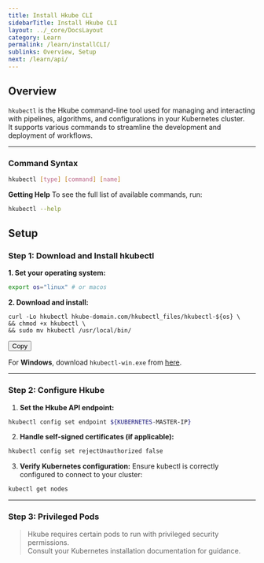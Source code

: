 ```yaml
---
title: Install Hkube CLI
sidebarTitle: Install Hkube CLI
layout: ../_core/DocsLayout
category: Learn
permalink: /learn/installCLI/
sublinks: Overview, Setup
next: /learn/api/
---
```


## Overview
`hkubectl` is the Hkube command-line tool used for managing and interacting with pipelines, algorithms, and configurations in your Kubernetes cluster.  
It supports various commands to streamline the development and deployment of workflows.

---

### Command Syntax
```bash
hkubectl [type] [command] [name]
```
**Getting Help**
To see the full list of available commands, run:
```bash
hkubectl --help
```

## Setup
### Step 1: Download and Install hkubectl
**1. Set your operating system:**
```bash
export os="linux" # or macos
```
**2. Download and install:**
<pre><code class="bash" id="bashCode">curl -Lo hkubectl hkube-domain.com/hkubectl_files/hkubectl-${os} \
&& chmod +x hkubectl \
&& sudo mv hkubectl /usr/local/bin/</code></pre>

<button id="copyBtn" onclick="copyToClipboard('bashCode')" class="copy-btn">Copy</button>

<p>For <strong>Windows</strong>, download <code>hkubectl-win.exe</code> from <a id="windowsLink" href="/hkubectl_files/hkubectl-win.exe">here</a>.</p>

---

### Step 2: Configure Hkube
1. **Set the Hkube API endpoint:**
```bash
hkubectl config set endpoint ${KUBERNETES-MASTER-IP}
```
2. **Handle self-signed certificates (if applicable):**
```bash
hkubectl config set rejectUnauthorized false
```
3. **Verify Kubernetes configuration:** Ensure kubectl is correctly configured to connect to your cluster:
```bash
kubectl get nodes
```

---

### Step 3: Privileged Pods
> Hkube requires certain pods to run with privileged security permissions.  
> Consult your Kubernetes installation documentation for guidance.



<script>
    var serverUrl = window.location.origin;

    document.querySelectorAll('pre code').forEach(function(codeBlock) {
        var updatedCode = codeBlock.innerHTML.replace(/hkube-domain.com/g, serverUrl);
        codeBlock.innerHTML = updatedCode;
    });
</script>

<script>
  function copyToClipboard(elementId) {
    var code = document.getElementById(elementId);
    var range = document.createRange();
    range.selectNode(code);
    window.getSelection().removeAllRanges();
    window.getSelection().addRange(range);

    try {
      document.execCommand("copy");
              var copyButton = document.getElementById("copyBtn");
        copyButton.textContent = "Copied!";

        setTimeout(function() {
          copyButton.textContent = "Copy";
        }, 300);
    } catch (err) {
      console.error("Unable to copy code", err);
    }

    window.getSelection().removeAllRanges();
  }
</script>